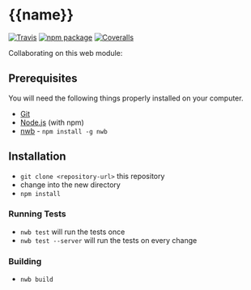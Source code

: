 # {{name}}

[![Travis][build-badge]][build]
[![npm package][npm-badge]][npm]
[![Coveralls][coveralls-badge]][coveralls]

Collaborating on this web module:

## Prerequisites

You will need the following things properly installed on your computer.

* [Git](http://git-scm.com/)
* [Node.js](http://nodejs.org/) (with npm)
* [nwb](https://github.com/insin/nwb/) - `npm install -g nwb`

## Installation

* `git clone <repository-url>` this repository
* change into the new directory
* `npm install`

### Running Tests

* `nwb test` will run the tests once
* `nwb test --server` will run the tests on every change

### Building

* `nwb build`

[build-badge]: https://img.shields.io/travis/user/repo/master.svg?style=flat-square
[build]: https://travis-ci.org/user/repo

[npm-badge]: https://img.shields.io/npm/v/npm-package.svg?style=flat-square
[npm]: https://www.npmjs.org/package/npm-package

[coveralls-badge]: https://img.shields.io/coveralls/user/repo/master.svg?style=flat-square
[coveralls]: https://coveralls.io/github/user/repo
